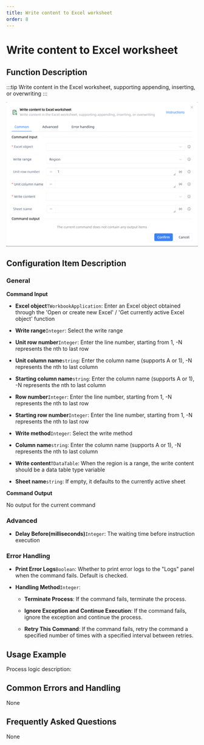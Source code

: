 ```yaml
---
title: Write content to Excel worksheet
order: 8
---
```


# Write content to Excel worksheet

## Function Description

:::tip 
Write content in the Excel worksheet, supporting appending, inserting, or overwriting
:::

![Write content to Excel worksheet](../../../assets/Write%20content%20to%20Excel%20worksheet_command.png)

## Configuration Item Description

### General

**Command Input**

- **Excel object**`TWorkbookApplication`: Enter an Excel object obtained through the 'Open or create new Excel' / 'Get currently active Excel object' function

- **Write range**`Integer`: Select the write range

- **Unit row number**`Integer`: Enter the line number, starting from 1, -N represents the nth to last row

- **Unit column name**`string`: Enter the column name (supports A or 1), -N represents the nth to last column

- **Starting column name**`string`: Enter the column name (supports A or 1), -N represents the nth to last column

- **Row number**`Integer`: Enter the line number, starting from 1, -N represents the nth to last row

- **Starting row number**`Integer`: Enter the line number, starting from 1, -N represents the nth to last row

- **Write method**`Integer`: Select the write method

- **Column name**`string`: Enter the column name (supports A or 1), -N represents the nth to last column

- **Write content**`TDataTable`: When the region is a range, the write content should be a data table type variable

- **Sheet name**`string`: If empty, it defaults to the currently active sheet


**Command Output**

No output for the current command

### Advanced

- **Delay Before(milliseconds)**`Integer`: The waiting time before instruction execution

### Error Handling

- **Print Error Logs**`Boolean`: Whether to print error logs to the "Logs" panel when the command fails. Default is checked. 

- **Handling Method**`Integer`:

    - **Terminate Process**: If the command fails, terminate the process.

    - **Ignore Exception and Continue Execution**: If the command fails, ignore the exception and continue the process.

    - **Retry This Command**: If the command fails, retry the command a specified number of times with a specified interval between retries.

## Usage Example

Process logic description:

## Common Errors and Handling

None

## Frequently Asked Questions

None

